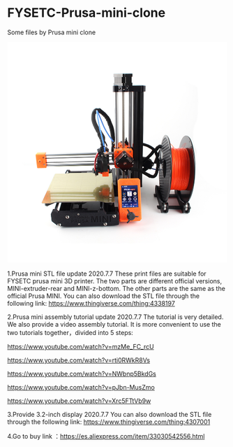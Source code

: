 # FYSETC-Prusa-mini-clone
Some files by Prusa mini clone

![](/Prusa_mini.jpg)

1.Prusa mini STL file update 2020.7.7
These print files are suitable for FYSETC prusa mini 3D printer. The two parts are different official versions, MINI-extruder-rear and MINI-z-bottom. The other parts are the same as the official Prusa MINI. You can also download the STL file through the following link:
<https://www.thingiverse.com/thing:4338197>

2.Prusa mini assembly tutorial update 2020.7.7
The tutorial is very detailed. We also provide a video assembly tutorial. It is more convenient to use the two tutorials together，divided into 5 steps:

<https://www.youtube.com/watch?v=mzMe_FC_rcU> 

<https://www.youtube.com/watch?v=rti0RWkR8Vs> 

<https://www.youtube.com/watch?v=NWbnp5BkdGs> 

<https://www.youtube.com/watch?v=pJbn-MusZmo> 

<https://www.youtube.com/watch?v=Xrc5FTtVb9w> 

3.Provide 3.2-inch display 2020.7.7
You can also download the STL file through the following link:
<https://www.thingiverse.com/thing:4307001>

4.Go to buy link ：https://es.aliexpress.com/item/33030542556.html